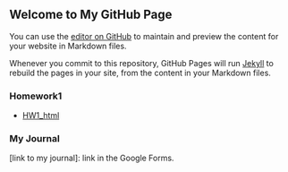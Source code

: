 ## Welcome to My GitHub Page 

You can use the [editor on GitHub](https://github.com/BU-IE-582/fall-23-akkalkanugur/edit/main/index.md) to maintain and preview the content for your website in Markdown files.

Whenever you commit to this repository, GitHub Pages will run [Jekyll](https://jekyllrb.com/) to rebuild the pages in your site, from the content in your Markdown files.

### Homework1
* [HW1_html](https://github.com/BU-IE-582/fall-23-akkalkanugur/blob/23501c54ef5f52f07fd4eee92609d1c0fef17b4b/HW1_ugur.html)


### My Journal
[link to my journal]: link in the Google Forms.
